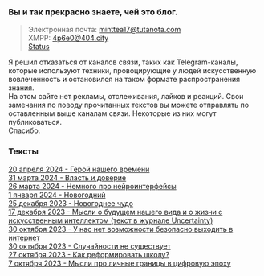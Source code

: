 ### Вы и так прекрасно знаете, чей это блог. 
> Электронная почта: minttea17@tutanota.com  
XMPP: 4p6e0@404.city  
> [Status](https://join.status.im/u/0x04e6a912372a681ae8683ee030b2a6baea057520812110070be5f5213559e1af0f4dfeb3c920cbfe35f1e8825d0599a7d7fd31866f8c7e829c22d09b45fc3780a0)

Я решил отказаться от каналов связи, таких как Telegram-каналы, которые используют техники, провоцирующие у людей искусственную вовлеченность и остановился на таком формате распространения знания.  
На этом сайте нет рекламы, отслеживания, лайков и реакций. Свои замечания по поводу прочитанных текстов вы можете отправлять по оставленным выше каналам связи. Некоторые из них могут публиковаться.  
Спасибо.
### Тексты
[20 апреля 2024 - Герой нашего времени](/200424)  
[31 марта 2024 - Власть и доверие](/310324)  
[26 марта 2024 - Немного про нейроинтерфейсы](/260324)  
[1 января 2024 - Новогодний](/010124)  
[25 декабря 2023 - Новогоднее чудо](/251223)  
[17 декабря 2023 - Мысли о будущем нашего вида и о жизни с искусственным интеллектом (текст в журнале Uncertainty)](https://uncertaintyjournal.github.io/files/Uncertainty1.pdf)  
[30 октября 2023 - У нас нет возможности безопасно выходить в интернет](/301023_2)  
[30 октября 2023 - Случайности не существует](/301023)  
[27 октября 2023 - Как реформировать школу?](/271023)  
[7 октября 2023 - Мысли про личные границы в цифровую эпоху](/071023)
